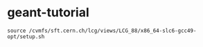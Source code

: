 # geant-tutorial

```
source /cvmfs/sft.cern.ch/lcg/views/LCG_88/x86_64-slc6-gcc49-opt/setup.sh

```
